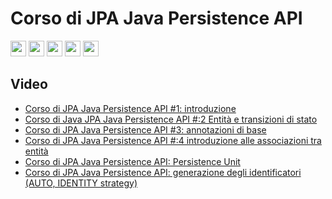# Corso di JPA Java Persistence API

<p>
  <a href="https://www.linkedin.com/in/mauro-cicolella-0b107076/"><img src="https://img.shields.io/badge/linkedin-%230077B5.svg?&style=for-the-badge&logo=linkedin&logoColor=white" height=25></a>
  <a href="https://www.instagram.com/_emmecilab/"><img src="https://img.shields.io/badge/Instagram-E4405F?style=for-the-badge&logo=instagram&logoColor=white" height=25></a>
  <a href="https://twitter.com/emmecilab"><img src="https://img.shields.io/badge/twitter-%231DA1F2.svg?&style=for-the-badge&logo=twitter&logoColor=white" height=25></a>
  <a href="https://www.youtube.com/c/emmecilab"><img src="https://img.shields.io/badge/youtube-%23E4405F.svg?&style=for-the-badge&logo=youtube&logoColor=white" height=25></a>
  <a href="https://www.patreon.com/emmecilab"><img src="https://img.shields.io/badge/Patreon-F96854?style=for-the-badge&logo=patreon&logoColor=white" height=25></a>

## Video

- [Corso di JPA Java Persistence API #1: introduzione](https://youtu.be/B8CTgrHv_7A)
- [Corso di Java JPA Java Persistence API #:2 Entità e transizioni di stato](https://youtu.be/X4bAl-eIUNI)
- [Corso di JPA Java Persistence API #3: annotazioni di base](https://youtu.be/ZQa4MGDpYKk)
- [Corso di JPA Java Persistence API #:4 introduzione alle associazioni tra entità](https://youtu.be/NEgdtk65PJ8)
- [Corso di JPA Java Persistence API: Persistence Unit](https://youtu.be/B6ThpzuJFBY)
- [Corso di JPA Java Persistence API: generazione degli identificatori (AUTO, IDENTITY strategy)](https://youtu.be/WEoDihYDkDk)
